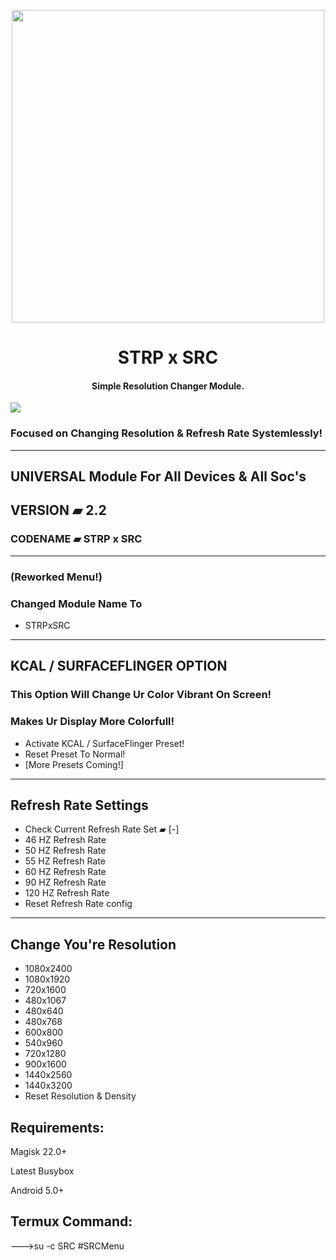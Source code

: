 

<p align="center"><a href="https://t.me/AndroidRootModulesCommunity"><img src="https://i.imgur.com/K52XcNn.png" width="500"></a></p>  

 <h1 align="center"><b> STRP x SRC </b></h1> 

 <h4 align="center">Simple Resolution Changer Module.</h4>

 <a href="https://t.me/AndroidRootModulesCommunity"><img src="https://img.shields.io/badge/Join-Telegram%20Channel-red.svg?logo=Telegram"></a>

### Focused on Changing Resolution & Refresh Rate Systemlessly!
-------
## UNIVERSAL Module For All Devices & All Soc's
## VERSION ▰ 2.2
### CODENAME ▰ STRP x SRC
-------
### (Reworked Menu!)
### Changed Module Name To
- STRPxSRC
-------
## KCAL / SURFACEFLINGER OPTION

### This Option Will Change Ur Color Vibrant On Screen!
### Makes Ur Display More Colorfull!
- Activate KCAL / SurfaceFlinger Preset!
- Reset Preset To Normal!
- [More Presets Coming!]
-------

## Refresh Rate Settings

- Check Current Refresh Rate Set ▰ [-]
- 46 HZ Refresh Rate
- 50 HZ Refresh Rate
- 55 HZ Refresh Rate
- 60 HZ Refresh Rate
- 90 HZ Refresh Rate
- 120 HZ Refresh Rate
- Reset Refresh Rate config

--------

## Change You're Resolution

- 1080x2400
- 1080x1920
- 720x1600
- 480x1067
- 480x640
- 480x768
- 600x800
- 540x960
- 720x1280
- 900x1600
- 1440x2560
- 1440x3200
- Reset Resolution & Density


## Requirements:

Magisk 22.0+

Latest Busybox

Android 5.0+

## Termux Command:

--->su -c SRC #SRCMenu

